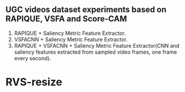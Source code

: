 ## UGC videos dataset experiments based on RAPIQUE, VSFA and Score-CAM

1. RAPIQUE + Saliency Metric Feature Extractor.
2. VSFACNN + Saliency Metric Feature Extractor.
3. RAPIQUE + VSFACNN + Saliency Metric Feature Extractor(CNN and saliency features extracted from sampled video frames, one frame every second).
# RVS-resize
